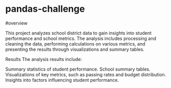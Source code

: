 # pandas-challenge

#overview 

This project analyzes school district data to gain insights into student performance and school metrics. The analysis includes processing and cleaning the data, performing calculations on various metrics, and presenting the results through visualizations and summary tables.

Results
The analysis results include:

Summary statistics of student performance.
School summary tables.
Visualizations of key metrics, such as passing rates and budget distribution.
Insights into factors influencing student performance.
